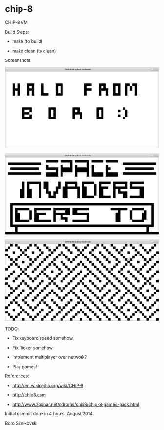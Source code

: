 chip-8
======

CHIP-8 VM

Build Steps:

- make (to build)

- make clean (to clean)



Screenshots:

![Alt text](/screenshots/greet.png?raw=true "Greet")

![Alt text](/screenshots/invaders.png?raw=true "Invaders")

![Alt text](/screenshots/maze.png?raw=true "Maze")



TODO:

- Fix keyboard speed somehow.

- Fix flicker somehow.

- Implement multiplayer over network?

- Play games!



References:

- http://en.wikipedia.org/wiki/CHIP-8

- http://chip8.com

- http://www.zophar.net/pdroms/chip8/chip-8-games-pack.html



Initial commit done in 4 hours. August/2014

Boro Sitnikovski
